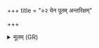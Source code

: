 +++
title = "०२ येन पूतम् अन्तरिक्षम्"

+++
<details><summary>मूलम् (GR)</summary>

येन पूतम् अन्तरिक्षं  
यस्मिन् वायुर् अधि श्रितः ।  
(…) ॥ +++(see 1cd)+++
</details>